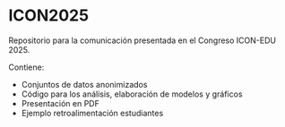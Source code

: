 # ICON2025

Repositorio para la comunicación presentada en el Congreso ICON-EDU 2025.

Contiene:

- Conjuntos de datos anonimizados
- Código para los análisis, elaboración de modelos y gráficos
- Presentación en PDF
- Ejemplo retroalimentación estudiantes
